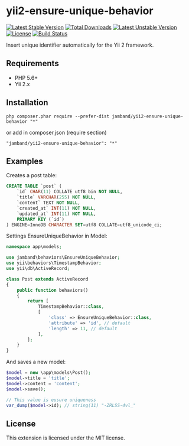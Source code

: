 # yii2-ensure-unique-behavior

[![Latest Stable Version](https://poser.pugx.org/jamband/yii2-ensure-unique-behavior/v/stable)](https://packagist.org/packages/jamband/yii2-ensure-unique-behavior) [![Total Downloads](https://poser.pugx.org/jamband/yii2-ensure-unique-behavior/downloads)](https://packagist.org/packages/jamband/yii2-ensure-unique-behavior) [![Latest Unstable Version](https://poser.pugx.org/jamband/yii2-ensure-unique-behavior/v/unstable)](https://packagist.org/packages/jamband/yii2-ensure-unique-behavior) [![License](https://poser.pugx.org/jamband/yii2-ensure-unique-behavior/license)](https://packagist.org/packages/jamband/yii2-ensure-unique-behavior) [![Build Status](https://travis-ci.org/jamband/yii2-ensure-unique-behavior.svg?branch=master)](https://travis-ci.org/jamband/yii2-ensure-unique-behavior)

Insert unique identifier automatically for the Yii 2 framework.

## Requirements

* PHP 5.6+
* Yii 2.x

## Installation

```
php composer.phar require --prefer-dist jamband/yii2-ensure-unique-behavior "*"
```

or add in composer.json (require section)
```
"jamband/yii2-ensure-unique-behavior": "*"
```

## Examples

Creates a post table:

```sql
CREATE TABLE `post` (
    `id` CHAR(11) COLLATE utf8_bin NOT NULL,
    `title` VARCHAR(255) NOT NULL,
    `content` TEXT NOT NULL,
    `created_at` INT(11) NOT NULL,
    `updated_at` INT(11) NOT NULL,
    PRIMARY KEY (`id`)
) ENGINE=InnoDB CHARACTER SET=utf8 COLLATE=utf8_unicode_ci;
```

Settings EnsureUniqueBehavior in Model:

```php
namespace app\models;

use jamband\behaviors\EnsureUniqueBehavior;
use yii\behaviors\TimestampBehavior;
use yii\db\ActiveRecord;

class Post extends ActiveRecord
{
    public function behaviors()
    {
        return [
            TimestampBehavior::class,
            [
                'class' => EnsureUniqueBehavior::class,
                'attribute' => 'id', // default
                'length' => 11, // default
            ],
        ];
    }
}
```

And saves a new model:

```php
$model = new \app\models\Post();
$model->title = 'title';
$model->content = 'content';
$model->save();

// This value is eusure uniqueness
var_dump($model->id); // string(11) "-ZRLSS-4vl_"
```

## License

This extension is licensed under the MIT license.
